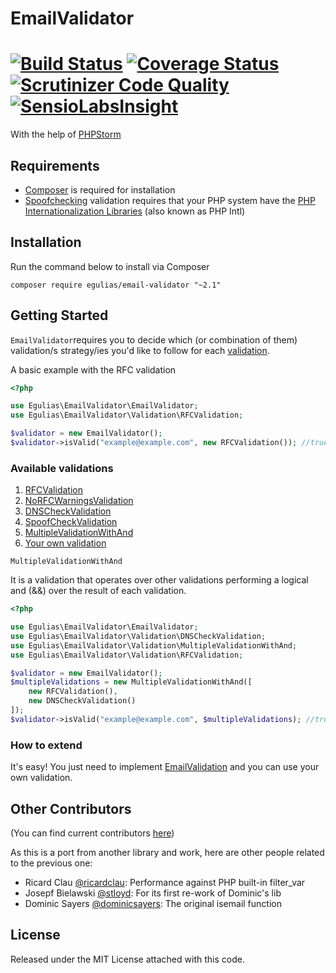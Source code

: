 # EmailValidator
[![Build Status](https://travis-ci.org/egulias/EmailValidator.png?branch=master)](https://travis-ci.org/egulias/EmailValidator) [![Coverage Status](https://coveralls.io/repos/egulias/EmailValidator/badge.png?branch=master)](https://coveralls.io/r/egulias/EmailValidator?branch=master) [![Scrutinizer Code Quality](https://scrutinizer-ci.com/g/egulias/EmailValidator/badges/quality-score.png?b=master)](https://scrutinizer-ci.com/g/egulias/EmailValidator/?branch=master) [![SensioLabsInsight](https://insight.sensiolabs.com/projects/22ba6692-9c02-42e5-a65d-1c5696bfffc6/small.png)](https://insight.sensiolabs.com/projects/22ba6692-9c02-42e5-a65d-1c5696bfffc6)
=============================
With the help of [PHPStorm](https://www.jetbrains.com/phpstorm/)

## Requirements ##

 * [Composer](https://getcomposer.org) is required for installation
 * [Spoofchecking](https://github.com/egulias/EmailValidator/blob/master/EmailValidator/Validation/SpoofCheckValidation.php) validation requires that your PHP system have the [PHP Internationalization Libraries](https://php.net/manual/en/book.intl.php) (also known as PHP Intl)

## Installation ##

Run the command below to install via Composer

```shell
composer require egulias/email-validator "~2.1"
```

## Getting Started ##
`EmailValidator`requires you to decide which (or combination of them) validation/s strategy/ies you'd like to follow for each [validation](#available-validations).

A basic example with the RFC validation
```php
<?php

use Egulias\EmailValidator\EmailValidator;
use Egulias\EmailValidator\Validation\RFCValidation;

$validator = new EmailValidator();
$validator->isValid("example@example.com", new RFCValidation()); //true
```


### Available validations ###

1. [RFCValidation](https://github.com/egulias/EmailValidator/blob/master/EmailValidator/Validation/RFCValidation.php)
2. [NoRFCWarningsValidation](https://github.com/egulias/EmailValidator/blob/master/EmailValidator/Validation/NoRFCWarningsValidation.php)
3. [DNSCheckValidation](https://github.com/egulias/EmailValidator/blob/master/EmailValidator/Validation/DNSCheckValidation.php)
4. [SpoofCheckValidation](https://github.com/egulias/EmailValidator/blob/master/EmailValidator/Validation/SpoofCheckValidation.php)
5. [MultipleValidationWithAnd](https://github.com/egulias/EmailValidator/blob/master/EmailValidator/Validation/MultipleValidationWithAnd.php)
6. [Your own validation](#how-to-extend)

`MultipleValidationWithAnd`

It is a validation that operates over other validations performing a logical and (&&) over the result of each validation.

```php
<?php

use Egulias\EmailValidator\EmailValidator;
use Egulias\EmailValidator\Validation\DNSCheckValidation;
use Egulias\EmailValidator\Validation\MultipleValidationWithAnd;
use Egulias\EmailValidator\Validation\RFCValidation;

$validator = new EmailValidator();
$multipleValidations = new MultipleValidationWithAnd([
    new RFCValidation(),
    new DNSCheckValidation()
]);
$validator->isValid("example@example.com", $multipleValidations); //true
```

### How to extend ###

It's easy! You just need to implement [EmailValidation](https://github.com/egulias/EmailValidator/blob/master/EmailValidator/Validation/EmailValidation.php) and you can use your own validation.


## Other Contributors ##
(You can find current contributors [here](https://github.com/egulias/EmailValidator/graphs/contributors))

As this is a port from another library and work, here are other people related to the previous one:

* Ricard Clau [@ricardclau](https://github.com/ricardclau):      	Performance against PHP built-in filter_var
* Josepf Bielawski [@stloyd](https://github.com/stloyd):      		For its first re-work of Dominic's lib
* Dominic Sayers [@dominicsayers](https://github.com/dominicsayers):  	The original isemail function

## License ##
Released under the MIT License attached with this code.

